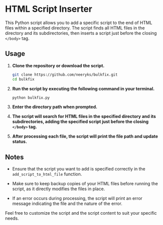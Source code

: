 # HTML Script Inserter

This Python script allows you to add a specific script to the end of HTML files within a specified directory. The script finds all HTML files in the directory and its subdirectories, then inserts a script just before the closing `</body>` tag.

## Usage

1. **Clone the repository or download the script.**

    ```bash
    git clone https://github.com/neeryks/bulkfix.git
    cd bulkfix
    ```

2. **Run the script by executing the following command in your terminal.**

    ```bash
    python bulkfix.py
    ```

3. **Enter the directory path when prompted.**

4. **The script will search for HTML files in the specified directory and its subdirectories, adding the specified script just before the closing `</body>` tag.**

5. **After processing each file, the script will print the file path and update status.**

## Notes

- Ensure that the script you want to add is specified correctly in the `add_script_to_html_file` function.

- Make sure to keep backup copies of your HTML files before running the script, as it directly modifies the files in place.

- If an error occurs during processing, the script will print an error message indicating the file and the nature of the error.

Feel free to customize the script and the script content to suit your specific needs.

